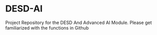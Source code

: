 # DESD-AI
Project Repository for the DESD And Advanced AI Module. Please get familiarized with the functions in Github
